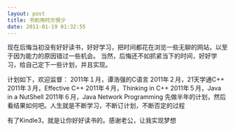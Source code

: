```yaml
---
layout: post
title: 书到用时方恨少
date: 2011-01-19 01:32:55
---
```




现在后悔当初没有好好读书，好好学习，把时间都花在浏览一些无聊的网站，以至于因为能力的原因错过一些机会。
当然，后悔还不如抓紧当下的时间，好好学习，给自己定下一些计划，并且实现。

计划如下，欢迎监督：
2011年１月，谭浩强的C语言
2011年２月，21天学通C++
2011年３月，Effective C++
2011年４月，Thinking in C++
2011年５月，Java in a NutShell
2011年６月，Java Network Programming
先做半年的计划，然后看结果如何吧。人生就是不断学习，不断订计划，不断否定的过程

有了Kindle3，就是让你好好读书的。感谢老公，让我实现梦想


